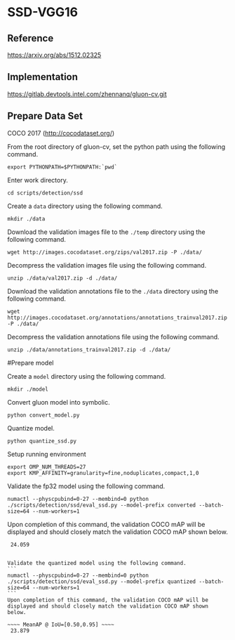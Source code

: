 # SSD-VGG16

## Reference
https://arxiv.org/abs/1512.02325

## Implementation

https://gitlab.devtools.intel.com/zhennanq/gluon-cv.git

## Prepare Data Set
COCO 2017 (http://cocodataset.org/)

From the root directory of gluon-cv, set the python path using the following command.
```
export PYTHONPATH=$PYTHONPATH:`pwd`
```

Enter work directory.

```
cd scripts/detection/ssd
```

Create a `data` directory using the following command.
```
mkdir ./data
```

Download the validation images file to the `./temp` directory using the following command.
```
wget http://images.cocodataset.org/zips/val2017.zip -P ./data/
```

Decompress the validation images file using the following command.
```
unzip ./data/val2017.zip -d ./data/
```

Download the validation annotations file to the `./data` directory using the following command.
```
wget http://images.cocodataset.org/annotations/annotations_trainval2017.zip -P ./data/
```

Decompress the validation annotations file using the following command.
```
unzip ./data/annotations_trainval2017.zip -d ./data/
```


#Prepare model

Create a `model` directory using the following command.
```
mkdir ./model
```

Convert gluon model into symbolic.
```
python convert_model.py
```

Quantize model.
```
python quantize_ssd.py
```

Setup running environment
```
export OMP_NUM_THREADS=27
export KMP_AFFINITY=granularity=fine,noduplicates,compact,1,0
```


Validate the fp32 model using the following command.
```
numactl --physcpubind=0-27 --membind=0 python ./scripts/detection/ssd/eval_ssd.py --model-prefix converted --batch-size=64 --num-workers=1
```
Upon completion of this command, the validation COCO mAP will be displayed and should closely match the validation COCO mAP shown below.

~~~~ MeanAP @ IoU=[0.50,0.95] ~~~~
 24.059


Validate the quantized model using the following command.
```
numactl --physcpubind=0-27 --membind=0 python ./scripts/detection/ssd/eval_ssd.py --model-prefix quantized --batch-size=64 --num-workers=1
```
Upon completion of this command, the validation COCO mAP will be displayed and should closely match the validation COCO mAP shown below.

~~~~ MeanAP @ IoU=[0.50,0.95] ~~~~
 23.879
